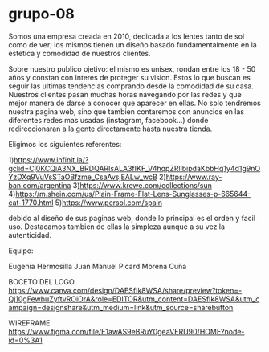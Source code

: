 # grupo-08
Somos una empresa creada en 2010, dedicada a los lentes tanto de sol como de ver; los mismos tienen un diseño basado fundamentalmente en la estetica y comodidad de nuestros clientes.

Sobre nuestro publico ojetivo: el mismo es unisex, rondan entre los 18 - 50 años y constan con interes de proteger su vision. Estos lo que buscan es seguir las ultimas tendencias comprando desde la comodidad de su casa.
Nuestros clientes pasan muchas horas navegando por las redes y que mejor manera de darse a conocer que aparecer en ellas. No solo tendremos nuestra pagina web, sino que tambien contaremos con anuncios en las diferentes redes mas usadas (instagram, facebook...) donde redireccionaran a la gente directamente hasta nuestra tienda. 

Eligimos los siguientes referentes:

1)https://www.infinit.la/?gclid=Cj0KCQiA3NX_BRDQARIsALA3fIKF_V4hqpZRllbipdaKbbHq1y4d1g9nOYzDXq9VuVsSTaOBfzme_CsaAvsjEALw_wcB
2)https://www.ray-ban.com/argentina
3)https://www.krewe.com/collections/sun
4)https://m.shein.com/us/Plain-Frame-Flat-Lens-Sunglasses-p-665644-cat-1770.html
5)https://www.persol.com/spain

debido al diseño de sus paginas web, donde lo principal es el orden y facil uso. Destacamos tambien de ellas la simpleza aunque a su vez la autenticidad.

Equipo:

Eugenia Hermosilla
Juan Manuel Picard
Morena Cuña

BOCETO DEL LOGO
https://www.canva.com/design/DAESfIk8WSA/share/preview?token=-Qj10gFewbuZyftvROiOrA&role=EDITOR&utm_content=DAESfIk8WSA&utm_campaign=designshare&utm_medium=link&utm_source=sharebutton

WIREFRAME
https://www.figma.com/file/E1awAS9eBRuY0geaVERU90/HOME?node-id=0%3A1
